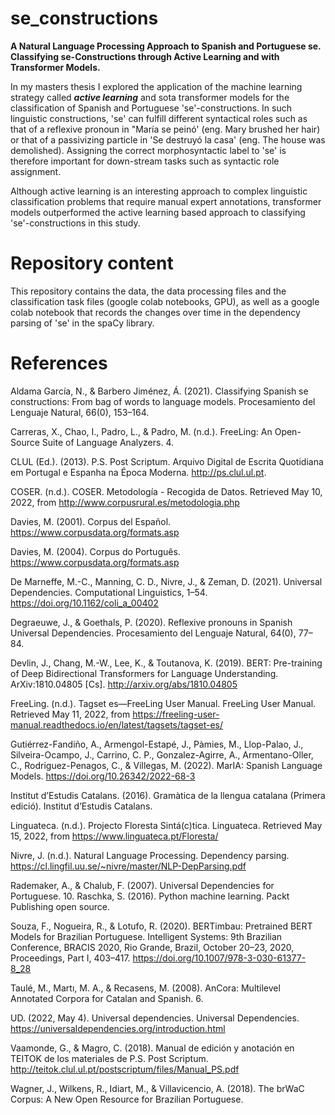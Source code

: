 # se_constructions
**A Natural Language Processing Approach to Spanish and Portuguese se. Classifying se-Constructions through Active Learning and with Transformer Models.**

In my masters thesis I explored the application of the machine learning strategy called ***active learning*** and sota transformer models for the classification of Spanish and Portuguese 'se'-constructions. In such linguistic constructions, 'se' can fulfill different syntactical roles such as that of a  reflexive pronoun in "María se peinó' (eng. Mary brushed her hair) or that of a passivizing particle in 'Se destruyó la casa' (eng. The house was demolished). Assigning the correct morphosyntactic label to 'se' is therefore important for down-stream tasks such as syntactic role assignment. 

Although active learning is an interesting approach to complex linguistic classification problems that require manual expert annotations, transformer models outperformed the active learning based approach to classifying 'se'-constructions in this study.

# Repository content
This repository contains the data, the data processing files and the classification task files (google colab notebooks, GPU), as well as a google colab notebook that records the changes over time in the dependency parsing of 'se' in the spaCy library.

# References

Aldama García, N., & Barbero Jiménez, Á. (2021). Classifying Spanish se constructions: From bag of words to language models. Procesamiento del Lenguaje Natural, 66(0), 153–164.

Carreras, X., Chao, I., Padro, L., & Padro, M. (n.d.). FreeLing: An Open-Source Suite of Language Analyzers. 4.

CLUL (Ed.). (2013). P.S. Post Scriptum. Arquivo Digital de Escrita Quotidiana em Portugal e Espanha na Época Moderna. http://ps.clul.ul.pt.

COSER. (n.d.). COSER. Metodología - Recogida de Datos. Retrieved May 10, 2022, from http://www.corpusrural.es/metodologia.php

Davies, M. (2001). Corpus del Español. https://www.corpusdata.org/formats.asp

Davies, M. (2004). Corpus do Português. https://www.corpusdata.org/formats.asp

De Marneffe, M.-C., Manning, C. D., Nivre, J., & Zeman, D. (2021). Universal Dependencies. Computational Linguistics, 1–54. https://doi.org/10.1162/coli_a_00402

Degraeuwe, J., & Goethals, P. (2020). Reflexive pronouns in Spanish Universal Dependencies. Procesamiento del Lenguaje Natural, 64(0), 77–84.

Devlin, J., Chang, M.-W., Lee, K., & Toutanova, K. (2019). BERT: Pre-training of Deep Bidirectional Transformers for Language Understanding. ArXiv:1810.04805 [Cs]. http://arxiv.org/abs/1810.04805

FreeLing. (n.d.). Tagset es—FreeLing User Manual. FreeLing User Manual. Retrieved May 11, 2022, from https://freeling-user-manual.readthedocs.io/en/latest/tagsets/tagset-es/

Gutiérrez-Fandiño, A., Armengol-Estapé, J., Pàmies, M., Llop-Palao, J., Silveira-Ocampo, J., Carrino, C. P., Gonzalez-Agirre, A., Armentano-Oller, C., Rodriguez-Penagos, C., & Villegas, M. (2022). MarIA: Spanish Language Models. https://doi.org/10.26342/2022-68-3

Institut d’Estudis Catalans. (2016). Gramàtica de la llengua catalana (Primera edició). Institut d’Estudis Catalans.

Linguateca. (n.d.). Projecto Floresta Sintá(c)tica. Linguateca. Retrieved May 15, 2022, from https://www.linguateca.pt/Floresta/

Nivre, J. (n.d.). Natural Language Processing. Dependency parsing. https://cl.lingfil.uu.se/~nivre/master/NLP-DepParsing.pdf

Rademaker, A., & Chalub, F. (2007). Universal Dependencies for Portuguese. 10. Raschka, S. (2016). Python machine learning. Packt Publishing open source.

Souza, F., Nogueira, R., & Lotufo, R. (2020). BERTimbau: Pretrained BERT Models for Brazilian Portuguese. Intelligent Systems: 9th Brazilian Conference, BRACIS 2020, Rio Grande, Brazil, October 20–23, 2020, Proceedings, Part I, 403–417. https://doi.org/10.1007/978-3-030-61377-8_28

Taulé, M., Martı, M. A., & Recasens, M. (2008). AnCora: Multilevel Annotated Corpora for Catalan and Spanish. 6.

UD. (2022, May 4). Universal dependencies. Universal Dependencies. https://universaldependencies.org/introduction.html

Vaamonde, G., & Magro, C. (2018). Manual de edición y anotación en TEITOK de los materiales de P.S. Post Scriptum. http://teitok.clul.ul.pt/postscriptum/files/Manual_PS.pdf

Wagner, J., Wilkens, R., Idiart, M., & Villavicencio, A. (2018). The brWaC Corpus: A New Open Resource for Brazilian Portuguese.
